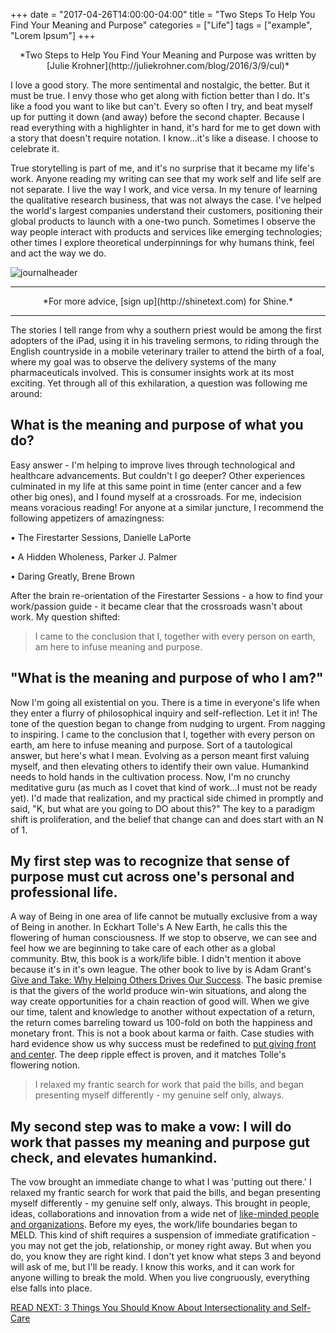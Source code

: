 +++
  date = "2017-04-26T14:00:00-04:00"
  title = "Two Steps To Help You Find Your Meaning and Purpose"
  categories = ["Life"]
  tags = ["example", "Lorem Ipsum"]
+++



<center> *Two Steps to Help You Find Your Meaning and Purpose was written by [Julie Krohner](http://juliekrohner.com/blog/2016/3/9/cul)* </center>

<span class=dropcap>I</span> love a good story.  The more sentimental and nostalgic, the better.  But it must be true. I envy those who get along with fiction better than I do.  It's like a food you want to like but can't. Every so often I try, and beat myself up for putting it down (and away) before the second chapter.  Because I read everything with a highlighter in hand, it's hard for me to get down with a story that doesn't require notation.  I know...it's like a disease.  I choose to celebrate it.

True storytelling is part of me, and it's no surprise that it became my life's work.  Anyone reading my writing can see that my work self and life self are not separate.  I live the way I work, and vice versa.  In my tenure of learning the qualitative research business, that was not always the case. I've helped the world's largest companies understand their customers, positioning their global products to launch with a one-two punch. Sometimes I observe the way people interact with products and services like emerging technologies; other times I explore theoretical underpinnings for why humans think, feel and act the way we do.

![journalheader](//images.contentful.com/awpxl2koull4/rpsqcqGRbMGumGwcquqii/225e333e9612acb93591fa5c1cfa0ab4/journalheader.jpg)

---

<center> *For more advice, [sign up](http://shinetext.com) for Shine.* </center>

---



The stories I tell range from why a southern priest would be among the first adopters of the iPad, using it in his traveling sermons, to riding through the English countryside in a mobile veterinary trailer to attend the birth of a foal, where my goal was to observe the delivery systems of the many pharmaceuticals involved.  This is consumer insights work at its most exciting. Yet through all of this exhilaration, a question was following me around:

## What is the meaning and purpose of what you do? 

Easy answer - I'm helping to improve lives through technological and healthcare advancements. But couldn't I go deeper?  Other experiences culminated in my life at this same point in time (enter cancer and a few other big ones), and I found myself at a crossroads.  For me, indecision means voracious reading!  For anyone at a similar juncture, I recommend the following appetizers of amazingness:

<p>  • The Firestarter Sessions, Danielle LaPorte </p>
<p>  • A Hidden Wholeness, Parker J. Palmer </p>
<p>  • Daring Greatly, Brene Brown </p>

After the brain re-orientation of the Firestarter Sessions - a how to find your work/passion guide - it became clear that the crossroads wasn't about work.  My question shifted:

> I came to the conclusion that I, together with every person on earth, am here to infuse meaning and purpose.  

## "What is the meaning and purpose of who I am?"

Now I'm going all existential on you.  There is a time in everyone's life when they enter a flurry of philosophical inquiry and self-reflection.  Let it in!  The tone of the question began to change from nudging to urgent. From nagging to inspiring. I came to the conclusion that I, together with every person on earth, am here to infuse meaning and purpose.  Sort of a tautological answer, but here's what I mean.  Evolving as a person meant first valuing myself, and then elevating others to identify their own value. Humankind needs to hold hands in the cultivation process.  Now, I'm no crunchy meditative guru (as much as I covet that kind of work...I must not be ready yet).  I'd made that realization, and my practical side chimed in promptly and said, "K, but what are you going to DO about this?"  The key to a paradigm shift is proliferation, and the belief that change can and does start with an N of 1.  

## My first step was to recognize that sense of purpose must cut across one's personal and professional life.  

A way of Being in one area of life cannot be mutually exclusive from a way of Being in another. In Eckhart Tolle's A New Earth, he calls this the flowering of human consciousness.  If we stop to observe, we can see and feel how we are beginning to take care of each other as a global community.  Btw, this book is a work/life bible.  I didn't mention it above because it's in it's own league. The other book to live by is Adam Grant's [Give and Take:  Why Helping Others Drives Our Success](https://www.amazon.com/Give-Take-Helping-Others-Success/dp/0143124986). The basic premise is that the givers of the world produce win-win situations, and along the way create opportunities for a chain reaction of good will.  When we give our time, talent and knowledge to another without expectation of a return, the return comes barreling toward us 100-fold on both the happiness and monetary front. This is not a book about karma or faith.  Case studies with hard evidence show us why success must be redefined to [put giving front and center](http://advice.shinetext.com/articles/4-ways-you-can-make-an-impact-on-a-strangers-life/?utm_source=Shine&utm_medium=Blog).  The deep ripple effect is proven, and it matches Tolle's flowering notion.

> I relaxed my frantic search for work that paid the bills, and began presenting myself differently - my genuine self only, always.

## My second step was to make a vow: I will do work that passes my meaning and purpose gut check, and elevates humankind. 

The vow brought an immediate change to what I was 'putting out there.' I relaxed my frantic search for work that paid the bills, and began presenting myself differently - my genuine self only, always.  This brought in people, ideas, collaborations and innovation from a wide net of [like-minded people and organizations](http://advice.shinetext.com/articles/the-secret-to-only-doing-things-you-actually-want-to-do/?utm_source=Shine&utm_medium=Blog).  Before my eyes, the work/life boundaries began to MELD.  This kind of shift requires a suspension of immediate gratification - you may not get the job, relationship, or money right away.  But when you do, you know they are right kind.  I don't yet know what steps 3 and beyond will ask of me, but I'll be ready.  I know this works, and it can work for anyone willing to break the mold.  When you live congruously, everything else falls into place. 

[READ NEXT: 3 Things You Should Know About Intersectionality and Self-Care](http://advice.shinetext.com/articles/3-things-you-should-know-about-intersectionality-and-self-care/?utm_source=Shine&utm_medium=Blog)


<div class="pubexchange_module" id="pubexchange_below_content" data-pubexchange-module-id="2323"></div>

<script>(function(w, d, s, id) {
  w.PUBX=w.PUBX || {pub: "shine_text", discover: false, lazy: true};
  var js, pjs = d.getElementsByTagName(s)[0];
  if (d.getElementById(id)) return;
  js = d.createElement(s); js.id = id; js.async = true;
  js.src = "//main.pubexchange.com/loader.min.js";
  pjs.parentNode.insertBefore(js, pjs);
}(window, document, "script", "pubexchange-jssdk"));</script>

